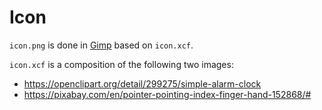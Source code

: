 # Icon
`icon.png` is done in [Gimp](https://www.gimp.org/downloads/) based
on `icon.xcf`.

`icon.xcf` is a composition of the following two images:
* <https://openclipart.org/detail/299275/simple-alarm-clock>
* <https://pixabay.com/en/pointer-pointing-index-finger-hand-152868/#>
